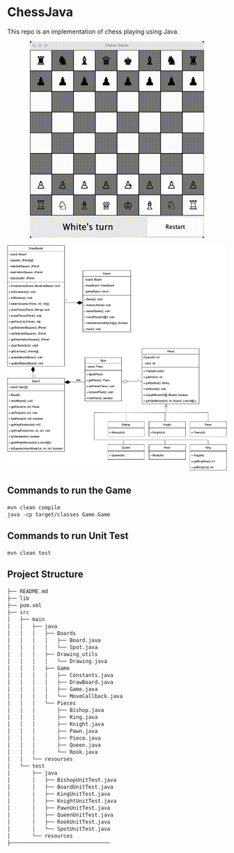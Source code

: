 # ChessJava
This repo is an implementation of chess playing using Java.

<p align="center">
  <img src="https://github.com/yangfei4/ChessJava/blob/main/visuals/chess_demo.gif" width="400">
</p>

<p align="center">
  <img src="https://github.com/yangfei4/ChessJava/blob/main/visuals/UML.png" width="800">
</p>

## Commands to run the Game
```
mvn clean compile
java -cp target/classes Game.Game 
```

## Commands to run Unit Test
```
mvn clean test
```

## Project Structure
```
├── README.md
├── lib
├── pom.xml
├── src
│   ├── main
│   │   ├── java
│   │   │   ├── Boards
│   │   │   │   ├── Board.java
│   │   │   │   └── Spot.java
│   │   │   ├── Drawing_utils
│   │   │   │   └── Drawing.java
│   │   │   ├── Game
│   │   │   │   ├── Constants.java
│   │   │   │   ├── DrawBoard.java
│   │   │   │   ├── Game.java
│   │   │   │   └── MoveCallback.java
│   │   │   └── Pieces
│   │   │       ├── Bishop.java
│   │   │       ├── King.java
│   │   │       ├── Knight.java
│   │   │       ├── Pawn.java
│   │   │       ├── Piece.java
│   │   │       ├── Queen.java
│   │   │       └── Rook.java
│   │   └── resourses
│   └── test
│       ├── java
│       │   ├── BishopUnitTest.java
│       │   ├── BoardUnitTest.java
│       │   ├── KingUnitTest.java
│       │   ├── KnightUnitTest.java
│       │   ├── PawnUnitTest.java
│       │   ├── QueenUnitTest.java
│       │   ├── RookUnitTest.java
│       │   └── SpotUnitTest.java
│       └── resources
├────────────────────────────────
```
